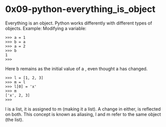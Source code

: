 # 0x09-python-everything_is_object

Everything is an object. Python works differently with different types of objects. Example:
Modifying a variable:

```
>>> a = 1
>>> b = a
>>> a = 2
>>> b
1
>>>
```
Here b remains as the initial value of a , even thought a has changed.

```
>>> l = [1, 2, 3]
>>> m = l
>>> l[0] = 'x'
>>> m
['x', 2, 3]
>>>
```
l is a list, it is assigned to m (making it a list). A change in either, is reflected on both.
This concept is known as aliasing, l and m refer to the same object (the list).